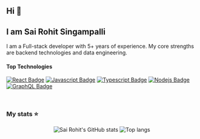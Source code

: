 ## Hi 👋
## I am Sai Rohit Singampalli
I am a Full-stack developer with 5+ years of experience. My core strengths are backend technologies and data engineering.

#### Top Technologies

[![React Badge](https://img.shields.io/badge/-React-61DBFB?style=for-the-badge&labelColor=black&logo=react&logoColor=61DBFB)](#) [![Javascript Badge](https://img.shields.io/badge/-Javascript-F0DB4F?style=for-the-badge&labelColor=black&logo=javascript&logoColor=F0DB4F)](#) [![Typescript Badge](https://img.shields.io/badge/-Typescript-007acc?style=for-the-badge&labelColor=black&logo=typescript&logoColor=007acc)](#) [![Nodejs Badge](https://img.shields.io/badge/-Nodejs-3C873A?style=for-the-badge&labelColor=black&logo=node.js&logoColor=3C873A)](#) [![GraphQL Badge](https://img.shields.io/badge/-GraphQl-e535ab?style=for-the-badge&labelColor=black&logo=node.js&logoColor=e535ab)](#)



<br/>

### My stats ⭐

<div align="center">
<img alt="Sai Rohit's GitHub stats" src="https://github-readme-stats.vercel.app/api?username=SaiRohitSingampalli&show_icons=true&theme=transparent"/>
<img alt="Top langs" src="https://github-readme-stats.vercel.app/api/top-langs/?username=SaiRohitSingampalli&layout=compact&&langs_count=8"/>
</div>


